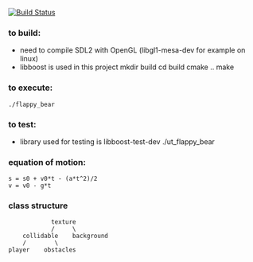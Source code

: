 [![Build Status](https://travis-ci.org/stephenyao/flappy_bear.svg?branch=develop)](https://travis-ci.org/stephenyao/flappy_bear)

### to build:
* need to compile SDL2 with OpenGL (libgl1-mesa-dev for example on linux)
* libboost is used in this project
	mkdir build
	cd build
	cmake ..
	make

### to execute:
	./flappy_bear

### to test:
* library used for testing is libboost-test-dev
	./ut_flappy_bear

### equation of motion:
	s = s0 + v0*t - (a*t^2)/2
	v = v0 - g*t
	
### class structure
	            texture
	            /     \
	    collidable    background
	    /        \
	player    obstacles
